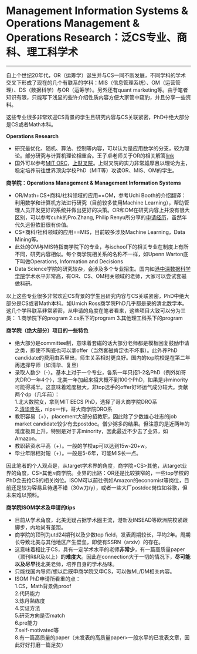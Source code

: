 # Management Information Systems & Operations Management & Operations Research：泛CS专业、商科、理工科学术
***
自上个世纪20年代，OR（运筹学）诞生并与CS一同不断发展，不同学科的学术交叉下形成了现在的几个有联系的学科：MIS（信息管理系统）、OM（运营管理）、DS（数据科学）与OR（运筹学）。另外还有quant marketing等。由于笔者知识有限，只能写下浅显的些许介绍性质内容方便大家管中窥豹，并且分享一些资料。

这些专业很多非常欢迎CS背景的学生且研究内容与CS关联紧密，PhD中绝大部分是CS或者Math本科。

**Operations Research**
- 研究最优化、随机、算法、控制等内容，可以认为是应用数学的分支，较为理论。部分研究与计算机理论相重合。王子卓老师关于OR的相关解答[link](https://mypage.cuhk.edu.cn/academics/wangzizhuo/ORFAQ.html)
- 国外可以参考[MIT ORC](https://orc.mit.edu/)，[上财叉院](https://riis.sufe.edu.cn/jxChinese/)。上财叉院的实力非常雄厚且以理论为主，稳定培养前往世界顶尖学校PhD（MIT等）攻读OR、MIS、OM的学生。

**商学院：Operations Management & Management Information Systems**
- OR/Math+CS+商科/社科领域的应用==OM，参考Uchi Booth的介绍翻译：利用数学和计算机方法进行研究（目前较多使用Machine Learning），帮助管理人员开发更好的系统并做出更好的决策。OR和OM在研究内容上并没有很大区别，可以参考cuhk的Pro.Zhang, Philip Renyu所分享的[申请经历](extension://bfdogplmndidlpjfhoijckpakkdjkkil/pdf/viewer.html?file=https%3A%2F%2Frphilipzhang.github.io%2Frphilipzhang%2FOM-PhD-Application.pdf)，虽然年代久远但依旧很有价值。
- CS+商科/社科领域的应用==MIS，目前较多涉及Machine Learning，Data Mining等。
- 此处的OM与MIS特指商学院下的专业，与ischool下的相关专业在制度上有所不同，研究内容相似。每个商学院相关系的名称不一样，如Upenn Warton底下叫做Operations, Information and Decisions
- Data Science学院的研究较杂，会涉及多个专业招生。国内如[港中深数据科学学院](https://sds.cuhk.edu.cn/teacher-search)学术水平非常高，有OR、CS、OM相关领域的老师，大家可以尝试套磁做科研。

以上这些专业很多非常欢迎CS背景的学生且研究内容与CS关联紧密，PhD中绝大部分是CS或者Math本科。如Umich Ross商学院PhD几乎都是录的清北数学本。这几个学科联系非常紧密，从申请的角度在笔者看来，这些项目大致可以分为三类：
1.商学院下的program 
2.cs系下的program 
3.其他理工科系下的program

**商学院（绝大部分）项目的一些特色**
- 绝大部分是committee制，意味着套磁的话大部分老师都是模板回复鼓励申请之类，即使不陶瓷也可以拿offer（当然套磁肯定也不坏事）。此外养PhD candidate的费用由系里出，师生关系相对更良好。国内的top院校是在第二年再选择导师（如清华、复旦）
- 录取人数少（-）。基本上对于一个专业，各系一年只招1-2名PhD（例外如哥大DRO一年4个），北美一年加起来招大概不到100个PhD，如果是非minority可能得减半。这意味着难度极大，非top选手的offer好坏运气成分较大。贡献两个dp（几年前）：  
1.北大数院女，拿到MIT EECS PhD，选择了哥大商学院DRO系  
2.[清华贵系](https://www.zhihu.com/people/yuck-77/answers/by_votes)，nips一作，哥大商学院DRO系
- 教职容易（+），placement大部分招教职，因此除了少数雄心壮志的job market candidate较少有去postdoc。僧少粥多的结果。但注意的是近两年的难度极具上升，特别是对于非minority，因此最近不少去了业界，如Amazon。
- 教职薪资水平高（+）。一般的学校ap可以达到15w-20+w。
- 毕业年限相对短（+）。一般是5-6年，可能MIS长一点。

因此笔者的个人观点是，从target学术界的角度，商学院>CS>其他，从target业界的角度，CS>其他≈商学院。业界的出路：OR还是比较狭窄的，一些top学校的PhD会去抢CS的相关岗位。ISOM可以前往例如Amazon的economist等岗位，目前还是较为容易且待遇不错（30w刀/y），或者一些大厂postdoc岗位如谷歌，但未来难以预料。

**商学院ISOM学术及申请的tips**
- 目前从学术角度，北美无疑占据学术圈主流，港新及INSEAD等欧洲院校紧跟脚步，内地尚有差距。
- 商学院的顶刊为utd24期刊以及少数top field，发表周期较长，平均2年。周期长导致北美与其他地区产生壁垒，即使有SSRN（arxiv）的存在。
- 这意味着相比于CS，具有一定学术水平的老师**非常少**，有一篇高质量paper（顶刊R&R及以上）的**难度大**。因此在connection大于一切的情况下，**尽可能以及尽早**找北美老师，培养自身的学术品味。
- 只能找国内导师/想以后既申商学院又申CS，可以做ML/DM相关内容。
- ISOM PhD申请所看重的点：  
1.CS，Math背景做proof  
2.代码能力  
3.炼丹熟练度  
4.实证方法  
5.研究方向是否match  
6.pre能力  
7.self-motivated等  
8.有一篇高质量的paper（未发表的高质量paper>一般水平的已发表文章，因此好好打磨一篇足矣）






